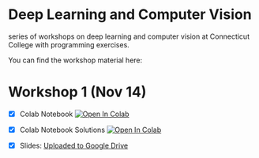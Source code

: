 # Deep Learning and Computer Vision
series of workshops on deep learning and computer vision at Connecticut College with programming exercises.

You can find the workshop material here:


# Workshop 1 (Nov 14)
- [x] Colab Notebook [![Open In Colab](https://colab.research.google.com/assets/colab-badge.svg)](ws1.ipynb)
- [x] Colab Notebook Solutions [![Open In Colab](https://colab.research.google.com/assets/colab-badge.svg)](ws1_sol.ipynb)
- [x] Slides: [Uploaded to Google Drive](https://drive.google.com/file/d/1hZLiaKQGJvCh43zvRK9fOAY6GThVOfUW/view?usp=sharing)

